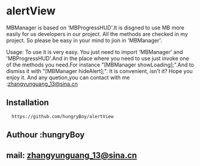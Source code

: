 # alertView
MBManager is based on 'MBProgressHUD'.It is disgned to use MB more easily for us developers in our project.
All the methods are checked in my project. So please be easy in your mind to jion in 'MBManager'.

Usage:
    To use it is very easy. You just need to import 'MBManager' and 'MBProgressHUD'.And in the place where you need to use just invoke one of the methods you need.For instance "[MBManager showLoading];".And to dismiss it with "[MBManager hideAlert];". It is convenient, isn't it?
Hope you enjoy it. And any quetion,you can contact with me :zhangyunguang_13@sina.cn
## Installation
      https://github.com/hungryBoy/alertView
## Authour :hungryBoy

## mail:    zhangyunguang_13@sina.cn